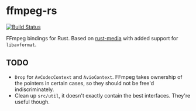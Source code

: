 # ffmpeg-rs

[![Build Status](https://travis-ci.org/AerialX/ffmpeg-rs.svg)](https://travis-ci.org/AerialX/ffmpeg-rs)

FFmpeg bindings for Rust. Based on [rust-media](https://github.com/pcwalton/rust-media)
with added support for `libavformat`.

## TODO

- `Drop` for `AvCodecContext` and `AvioContext`. FFmpeg takes ownership of the
  pointers in certain cases, so they should not be free'd indiscriminately.
- Clean up `src/util`, it doesn't exactly contain the best interfaces. They're
  useful though.
